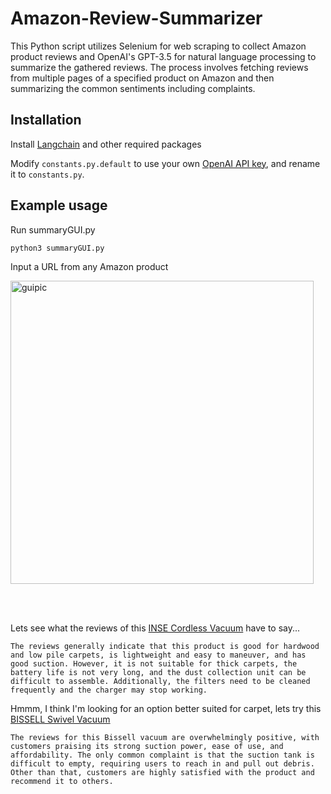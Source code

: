 # Amazon-Review-Summarizer

This Python script utilizes Selenium for web scraping to collect Amazon product reviews and OpenAI's GPT-3.5 for natural language processing to summarize the gathered reviews. The process involves fetching reviews from multiple pages of a specified product on Amazon and then summarizing the common sentiments including complaints.

## Installation 

Install [Langchain](https://github.com/langchain-ai/langchain) and other required packages 

Modify `constants.py.default` to use your own [OpenAI API key](https://platform.openai.com/account/api-keys), and rename it to `constants.py`.

## Example usage 

Run summaryGUI.py 

`python3 summaryGUI.py`

Input a URL from any Amazon product  

<img width="485" alt="guipic" src="https://github.com/jusrusswebb/review-summarizer/assets/122849382/544fff56-227e-4c04-ba8b-a31c4d4899f4">

<br><br>

Lets see what the reviews of this [INSE Cordless Vacuum](https://www.amazon.com/INSE-Cordless-Lightweight-Rechargeable-Powerful/dp/B0CHFBC9B5/ref=sr_1_3?crid=2DPT79P1ZLO02&keywords=INSE+Cordless+Vacuum&qid=1702424870&s=home-garden&sprefix=inse+cordless+vacuum%2Cgarden%2C184&sr=1-3) have to say... 


`The reviews generally indicate that this product is good for hardwood and low pile carpets, is lightweight and easy to maneuver, and has good suction. However, it is not suitable for thick carpets, the battery life is not very long, and the dust collection unit can be difficult to assemble. Additionally, the filters need to be cleaned frequently and the charger may stop working.`

Hmmm, I think I'm looking for an option better suited for carpet, lets try this [BISSELL Swivel Vacuum](https://www.amazon.com/BISSELL-Cleanview-Upright-Bagless-2252/dp/B07F6N3RT6/ref=sr_1_5?crid=1R75T4U8RAR1V&keywords=vacuum%2Bfor%2Bthick%2Bcarpet&qid=1702425304&s=home-garden&sprefix=vaccuum%2Bfor%2Bthick%2Bcarp%2Cgarden%2C236&sr=1-5&th=1)

`The reviews for this Bissell vacuum are overwhelmingly positive, with customers praising its strong suction power, ease of use, and affordability. The only common complaint is that the suction tank is difficult to empty, requiring users to reach in and pull out debris. Other than that, customers are highly satisfied with the product and recommend it to others.`
